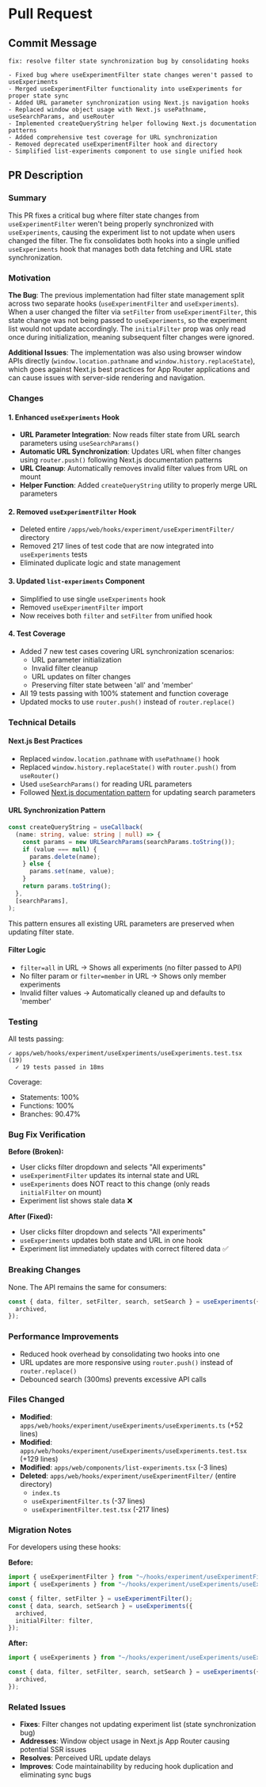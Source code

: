 # Pull Request

## Commit Message

```
fix: resolve filter state synchronization bug by consolidating hooks

- Fixed bug where useExperimentFilter state changes weren't passed to useExperiments
- Merged useExperimentFilter functionality into useExperiments for proper state sync
- Added URL parameter synchronization using Next.js navigation hooks
- Replaced window object usage with Next.js usePathname, useSearchParams, and useRouter
- Implemented createQueryString helper following Next.js documentation patterns
- Added comprehensive test coverage for URL synchronization
- Removed deprecated useExperimentFilter hook and directory
- Simplified list-experiments component to use single unified hook
```

## PR Description

### Summary

This PR fixes a critical bug where filter state changes from `useExperimentFilter` weren't being properly synchronized with `useExperiments`, causing the experiment list to not update when users changed the filter. The fix consolidates both hooks into a single unified `useExperiments` hook that manages both data fetching and URL state synchronization.

### Motivation

**The Bug**: The previous implementation had filter state management split across two separate hooks (`useExperimentFilter` and `useExperiments`). When a user changed the filter via `setFilter` from `useExperimentFilter`, this state change was not being passed to `useExperiments`, so the experiment list would not update accordingly. The `initialFilter` prop was only read once during initialization, meaning subsequent filter changes were ignored.

**Additional Issues**: The implementation was also using browser window APIs directly (`window.location.pathname` and `window.history.replaceState`), which goes against Next.js best practices for App Router applications and can cause issues with server-side rendering and navigation.

### Changes

#### 1. Enhanced `useExperiments` Hook
- **URL Parameter Integration**: Now reads filter state from URL search parameters using `useSearchParams()`
- **Automatic URL Synchronization**: Updates URL when filter changes using `router.push()` following Next.js documentation patterns
- **URL Cleanup**: Automatically removes invalid filter values from URL on mount
- **Helper Function**: Added `createQueryString` utility to properly merge URL parameters

#### 2. Removed `useExperimentFilter` Hook
- Deleted entire `/apps/web/hooks/experiment/useExperimentFilter/` directory
- Removed 217 lines of test code that are now integrated into `useExperiments` tests
- Eliminated duplicate logic and state management

#### 3. Updated `list-experiments` Component
- Simplified to use single `useExperiments` hook
- Removed `useExperimentFilter` import
- Now receives both `filter` and `setFilter` from unified hook

#### 4. Test Coverage
- Added 7 new test cases covering URL synchronization scenarios:
  - URL parameter initialization
  - Invalid filter cleanup
  - URL updates on filter changes
  - Preserving filter state between 'all' and 'member'
- All 19 tests passing with 100% statement and function coverage
- Updated mocks to use `router.push()` instead of `router.replace()`

### Technical Details

#### Next.js Best Practices
- Replaced `window.location.pathname` with `usePathname()` hook
- Replaced `window.history.replaceState()` with `router.push()` from `useRouter()`
- Used `useSearchParams()` for reading URL parameters
- Followed [Next.js documentation pattern](https://nextjs.org/docs/app/api-reference/functions/use-search-params#updating-searchparams) for updating search parameters

#### URL Synchronization Pattern
```typescript
const createQueryString = useCallback(
  (name: string, value: string | null) => {
    const params = new URLSearchParams(searchParams.toString());
    if (value === null) {
      params.delete(name);
    } else {
      params.set(name, value);
    }
    return params.toString();
  },
  [searchParams],
);
```

This pattern ensures all existing URL parameters are preserved when updating filter state.

#### Filter Logic
- `filter=all` in URL → Shows all experiments (no filter passed to API)
- No filter param or `filter=member` in URL → Shows only member experiments
- Invalid filter values → Automatically cleaned up and defaults to 'member'

### Testing

All tests passing:
```
✓ apps/web/hooks/experiment/useExperiments/useExperiments.test.tsx (19)
  ✓ 19 tests passed in 18ms
```

Coverage:
- Statements: 100%
- Functions: 100%
- Branches: 90.47%

### Bug Fix Verification

**Before (Broken):**
- User clicks filter dropdown and selects "All experiments"
- `useExperimentFilter` updates its internal state and URL
- `useExperiments` does NOT react to this change (only reads `initialFilter` on mount)
- Experiment list shows stale data ❌

**After (Fixed):**
- User clicks filter dropdown and selects "All experiments"  
- `useExperiments` updates both state and URL in one hook
- Experiment list immediately updates with correct filtered data ✅

### Breaking Changes

None. The API remains the same for consumers:
```typescript
const { data, filter, setFilter, search, setSearch } = useExperiments({
  archived,
});
```

### Performance Improvements

- Reduced hook overhead by consolidating two hooks into one
- URL updates are more responsive using `router.push()` instead of `router.replace()`
- Debounced search (300ms) prevents excessive API calls

### Files Changed

- **Modified**: `apps/web/hooks/experiment/useExperiments/useExperiments.ts` (+52 lines)
- **Modified**: `apps/web/hooks/experiment/useExperiments/useExperiments.test.tsx` (+129 lines)
- **Modified**: `apps/web/components/list-experiments.tsx` (-3 lines)
- **Deleted**: `apps/web/hooks/experiment/useExperimentFilter/` (entire directory)
  - `index.ts`
  - `useExperimentFilter.ts` (-37 lines)
  - `useExperimentFilter.test.tsx` (-217 lines)

### Migration Notes

For developers using these hooks:

**Before:**
```typescript
import { useExperimentFilter } from "~/hooks/experiment/useExperimentFilter";
import { useExperiments } from "~/hooks/experiment/useExperiments/useExperiments";

const { filter, setFilter } = useExperimentFilter();
const { data, search, setSearch } = useExperiments({
  archived,
  initialFilter: filter,
});
```

**After:**
```typescript
import { useExperiments } from "~/hooks/experiment/useExperiments/useExperiments";

const { data, filter, setFilter, search, setSearch } = useExperiments({
  archived,
});
```

### Related Issues

- **Fixes**: Filter changes not updating experiment list (state synchronization bug)
- **Addresses**: Window object usage in Next.js App Router causing potential SSR issues
- **Resolves**: Perceived URL update delays
- **Improves**: Code maintainability by reducing hook duplication and eliminating sync bugs
